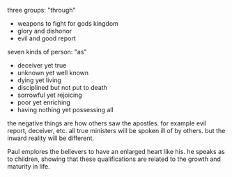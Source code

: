 three groups: "through"
- weapons to fight for gods kingdom
- glory and dishonor
- evil and good report

seven kinds of person: "as"
- deceiver yet true
- unknown yet well known
- dying yet living
- disciplined but not put to death
- sorrowful yet rejoicing
- poor yet enriching
- having nothing yet possessing all

the negative things are how others saw the apostles. for example evil report, deceiver,
etc. all true ministers will be spoken ill of by others. but the inward reality will
be different.

Paul emplores the believers to have an enlarged heart like his. he speaks as to children,
showing that these qualifications are related to the growth and maturity in life.
